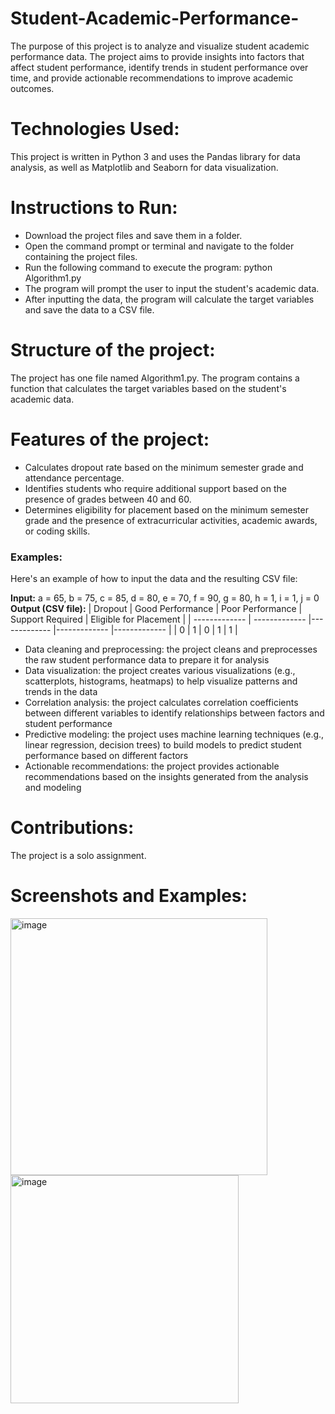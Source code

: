 # Student-Academic-Performance-
The purpose of this project is to analyze and visualize student academic performance data. The project aims to provide insights into factors that affect student performance, identify trends in student performance over time, and provide actionable recommendations to improve academic outcomes.

# Technologies Used:
This project is written in Python 3 and uses the Pandas library for data analysis, as well as Matplotlib and Seaborn for data visualization.

# Instructions to Run:
* Download the project files and save them in a folder.
* Open the command prompt or terminal and navigate to the folder containing the project files.
* Run the following command to execute the program: python Algorithm1.py
* The program will prompt the user to input the student's academic data.
* After inputting the data, the program will calculate the target variables and save the data to a CSV file.
# Structure of the project:
The project has one file named Algorithm1.py. The program contains a function that calculates the target variables based on the student's academic data.

# Features of the project:
* Calculates dropout rate based on the minimum semester grade and attendance percentage.
* Identifies students who require additional support based on the presence of grades between 40 and 60.
* Determines eligibility for placement based on the minimum semester grade and the presence of extracurricular activities, academic awards, or coding skills.
### Examples:
Here's an example of how to input the data and the resulting CSV file:

**Input:**
a = 65, b = 75, c = 85, d = 80, e = 70, f = 90, g = 80, h = 1, i = 1, j = 0
**Output (CSV file):**
| Dropout  | Good Performance | Poor Performance | Support Required | Eligible for Placement |
| ------------- | ------------- |------------- |------------- |------------- |
| 0 | 1  |  0 |  1	|	1   |
* Data cleaning and preprocessing: the project cleans and preprocesses the raw student performance data to prepare it for analysis
* Data visualization: the project creates various visualizations (e.g., scatterplots, histograms, heatmaps) to help visualize patterns and trends in the data
* Correlation analysis: the project calculates correlation coefficients between different variables to identify relationships between factors and student performance
* Predictive modeling: the project uses machine learning techniques (e.g., linear regression, decision trees) to build models to predict student performance based on different factors
* Actionable recommendations: the project provides actionable recommendations based on the insights generated from the analysis and modeling

# Contributions:
The project is a solo assignment.

# Screenshots and Examples:

<img width="411" alt="image" src="https://user-images.githubusercontent.com/104126957/236250940-fc88c872-4838-4367-bfed-be406c74b525.png">

<img width="365" alt="image" src="https://user-images.githubusercontent.com/104126957/236251486-6b653980-1014-42d3-bf03-0a746ca3572e.png">

